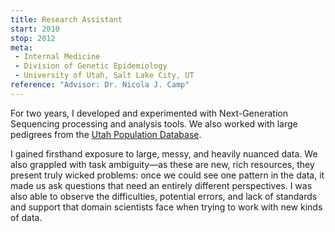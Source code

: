```yaml
---
title: Research Assistant
start: 2010
stop: 2012
meta:
 - Internal Medicine
 - Division of Genetic Epidemiology
 - University of Utah, Salt Lake City, UT
reference: "Advisor: Dr. Nicola J. Camp"
---
```

For two years, I developed and experimented with Next-Generation Sequencing processing and analysis tools. We also worked with large pedigrees from the [Utah Population Database](http://healthcare.utah.edu/huntsmancancerinstitute/research/updb/).

I gained firsthand exposure to large, messy, and heavily nuanced data. We also grappled with task ambiguity—as these are new, rich resources, they present truly wicked problems: once we could see one pattern in the data, it made us ask questions that need an entirely different perspectives. I was also able to observe the difficulties, potential errors, and lack of standards and support that domain scientists face when trying to work with new kinds of data.

